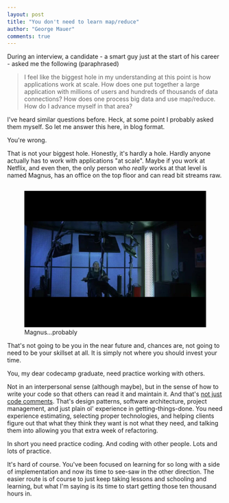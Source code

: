 ```yaml
---
layout: post
title: "You don't need to learn map/reduce"
author: "George Mauer"
comments: true
---
```


During an interview, a candidate - a smart guy just at the start of his career - asked me the following (paraphrased)

> I feel like the biggest hole in my understanding at this point is how applications work at scale. How does one put together
> a large application with millions of users and hundreds of thousands of data connections? How does one process big data and
> use map/reduce. How do I advance myself in that area?

I've heard similar questions before. Heck, at some point I probably asked them myself. So let me answer this here, in blog format.

You're wrong.

That is not your biggest hole. Honestly, it's hardly a hole. Hardly anyone actually has to work with applications "at scale". Maybe if you work at Netflix, and even then, the only person who *really* works at that level is named Magnus, has an office on the top floor and can read bit streams raw.

<figure style="float: left">
	<img src="/img/you-dont-need-map-reduce/jp-grandmas-boy.jpg" alt="grandma's boy jp's chair" />
	<figcaption>Magnus...probably</figcaption>
</figure>

That's not going to be you in the near future and, chances are, not going to need to be your skillset at all. It is simply not where you should invest your time.

You, my dear codecamp graduate, need practice working with others.

Not in an interpersonal sense (although maybe), but in the sense of how to write your code so that others can read it and maintain it. And that's [not just code comments](http://steve-yegge.blogspot.com/2008/02/portrait-of-n00b.html). That's design patterns, software architecture, project management, and just plain ol' experience in getting-things-done. You need experience estimating, selecting proper technologies, and helping clients figure out that what they think they want is not what they need, and talking them into allowing you that extra week of refactoring.

In short you need practice coding. And coding with other people. Lots and lots of practice.

It's hard of course. You've been focused on learning for so long with a side of implementation and now its time to see-saw in the other direction. The easier route is of course to just keep taking lessons and schooling and learning, but what I'm saying is its time to start getting those ten thousand hours in.